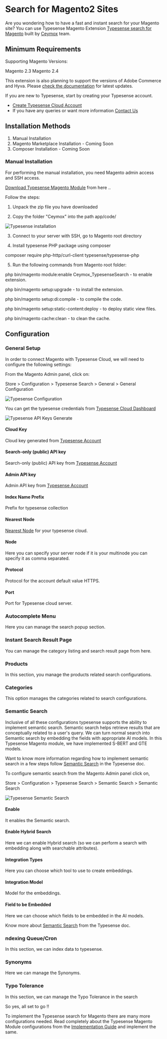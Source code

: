 # Search for Magento2 Sites

Are you wondering how to have a fast and instant search for your Magento site? You can use Typesense Magento Extension [Typesense search for Magento](https://ceymox.com/typesense-search-for-magento/) built by [Ceymox](https://ceymox.com/) team.

## Minimum Requirements

Supporting Magento Versions: 

Magento 2.3
Magento 2.4 

This extension is also planning to support the versions of Adobe Commerce and Hyva. Please [check the documentation](https://ceymox.com/doc/typesense-search-for-magento-implementation-guide.html) for latest updates.

If you are new to Typesense, start by creating your Typesense account.
- [Create Typesense Cloud Account](https://cloud.typesense.org/signup)  
- If you have any queries or want more information [Contact Us](https://ceymox.com/contact/) 

## Installation Methods

1. Manual Installation 
2. Magento Marketplace Installation - Coming Soon 
3. Composer Installation - Coming Soon 

### Manual Installation

For performing the manual installation, you need Magento admin access and SSH access.

[Download Typesense Magento Module](https://ceymox.com/typesense-search-for-magento/) from here .. 

Follow the steps:

1. Unpack the zip file you have downloaded 

2. Copy the folder "Ceymox" into the path app/code/

![Typesense installation](~@images/magento2/installation.png)

3. Connect to your server with SSH, go to Magento root directory


4. Install typesense PHP package using composer


composer require php-http/curl-client typesense/typesense-php

5. Run the following commands from Magento root folder:

php bin/magento module:enable Ceymox_TypesenseSearch - to enable extension.

php bin/magento setup:upgrade - to install the extension.

php bin/magento setup:di:compile - to compile the code.

php bin/magento setup:static-content:deploy - to deploy static view files.

php bin/magento cache:clean - to clean the cache.

## Configuration 

### General Setup 

In order to connect Magento with Typesense Cloud, we will need to configure the following settings:

From the Magento Admin panel, click on:

Store > Configuration > Typesense Search > General > General Configuration

![Typesense Configuration](~@images/magento2/configuration.png)

You can get the typesense credentials from [Typesense Cloud Dashboard](https://cloud.typesense.org/login)

![Typesense API Keys Generate](~@images/magento2/api_key_generate.png)

#### Cloud Key

Cloud key generated from [Typesense Account](https://cloud.typesense.org/signup)

#### Search-only (public) API key

Search-only (public) API key from [Typesense Account](https://cloud.typesense.org/signup) 

#### Admin API key

Admin API key from [Typesense Account](https://cloud.typesense.org/signup)

#### Index Name Prefix

Prefix for typesense collection

#### Nearest Node

[Nearest Node](https://typesense.org/docs/guide/typesense-cloud/search-delivery-network.html#how-it-help) for your typesense cloud.

#### Node

Here you can specify your server node if it is your multinode you can specify it as comma separated.

#### Protocol

Protocol for the account default value HTTPS.

#### Port

Port for Typesense cloud server.

### Autocomplete Menu

Here you can manage the search popup section.

### Instant Search Result Page

You can manage the category listing and search result page from here.

### Products

In this section, you manage the products related search configurations.

### Categories

This option manages the categories related to search configurations.

### Semantic Search

Inclusive of all these configurations typesense supports the ability to implement semantic search. Semantic search helps retrieve results that are conceptually related to a user's query. We can turn normal search into Semantic search by embedding the fields with appropriate AI models. In this Typesense Magento module, we have implemented S-BERT and GTE models.

Want to know more information regarding how to implement semantic search in a few steps follow [Semantic Search](https://typesense.org/docs/guide/semantic-search.html#use-case) in the Typesense doc.

To configure semantic search from the Magento Admin panel click on,

Store > Configuration > Typesense Search > Semantic Search > Semantic Search

![Typesense Semantic Search](~@images/magento2/semantic_search.png)

#### Enable

It enables the Semantic search.

#### Enable Hybrid Search 

Here we can enable Hybrid search (so we can perform a search with embedding along with searchable attributes).

#### Integration Types

Here you can choose which tool to use to create embeddings.

#### Integration Model 

Model for the embeddings.

#### Field to be Embedded 

Here we can choose which fields to be embedded in the AI models.

Know more about [Semantic Search](https://typesense.org/docs/guide/semantic-search.html#use-case) from the Typesense doc.

### ndexing Queue/Cron

In this section, we can index data to typesense.

### Synonyms

Here we can manage the Synonyms.

### Typo Tolerance

In this section, we can manage the Typo Tolerance in the search


So yes, all set to go !!

To implement the Typesense search for Magento there are many more configurations needed. Read completely about the Typesense Magento Module configurations from the [Implementation Guide](https://ceymox.com/doc/typesense-search-for-magento-implementation-guide.html) and implement the same.